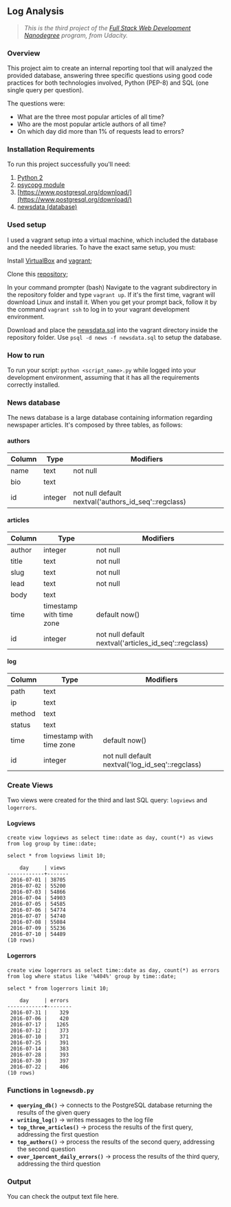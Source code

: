 ## Log Analysis

> *This is the third project of the [Full Stack Web Development Nanodegree](https://in.udacity.com/course/full-stack-web-developer-nanodegree--nd004/) program, from Udacity.*



### Overview

This project aim to create an internal reporting tool that will analyzed the provided database, answering three specific questions using good code practices for both technologies involved, Python (PEP-8) and SQL (one single query per question).



The questions were: 

- What are the three most popular articles of all time?
- Who are the most popular article authors of all time?
- On which day did more than 1% of requests lead to errors?



### Installation Requirements

To run this project successfully you'll need:

1. [Python 2](https://www.python.org/downloads/)
2. [psycopg module](http://initd.org/psycopg/download/)
3. [https://www.postgresql.org/download/](https://www.postgresql.org/download/) 
4. [newsdata (database)](https://d17h27t6h515a5.cloudfront.net/topher/2016/August/57b5f748_newsdata/newsdata.zip)



### Used setup

I used a vagrant setup into a virtual machine, which included the database and the needed libraries. To have the exact same setup, you must:

Install [VirtualBox](https://www.virtualbox.org/wiki/Downloads) and [vagrant](https://www.vagrantup.com/downloads.html);

Clone this [repository](https://github.com/udacity/fullstack-nanodegree-vm);

In your command prompter (bash) Navigate to the vagrant subdirectory in the repository folder and type `vagrant up`. If it's the first time, vagrant will download Linux and install it. When you get your prompt back, follow it by the command `vagrant ssh` to log in to your vagrant development environment.

Download and place the [newsdata.sql](https://d17h27t6h515a5.cloudfront.net/topher/2016/August/57b5f748_newsdata/newsdata.zip) into the vagrant directory inside the repository folder. Use `psql -d news -f newsdata.sql` to setup the database.



### How to run

To run your script: `python <script_name>.py` while logged into your development environment, assuming that it has all the requirements correctly installed.



### News database

The news database is a large database containing information regarding newspaper articles. It's composed by three tables, as follows:



#### authors

| Column | Type    | Modifiers                                            |
| ------ | ------- | ---------------------------------------------------- |
| name   | text    | not null                                             |
| bio    | text    |                                                      |
| id     | integer | not null default nextval('authors_id_seq'::regclass) |



#### articles

| Column | Type                     | Modifiers                                             |
| ------ | ------------------------ | ----------------------------------------------------- |
| author | integer                  | not null                                              |
| title  | text                     | not null                                              |
| slug   | text                     | not null                                              |
| lead   | text                     | not null                                              |
| body   | text                     |                                                       |
| time   | timestamp with time zone | default now()                                         |
| id     | integer                  | not null default nextval('articles_id_seq'::regclass) |



#### log

| Column | Type                     | Modifiers                                        |
| ------ | ------------------------ | ------------------------------------------------ |
| path   | text                     |                                                  |
| ip     | text                     |                                                  |
| method | text                     |                                                  |
| status | text                     |                                                  |
| time   | timestamp with time zone | default now()                                    |
| id     | integer                  | not null default nextval('log_id_seq'::regclass) |





### Create Views

Two views were created for the third and last SQL query: `logviews` and `logerrors`. 



#### Logviews

```
create view logviews as select time::date as day, count(*) as views from log group by time::date;
```

```
select * from logviews limit 10;

    day     | views
------------+-------
 2016-07-01 | 38705
 2016-07-02 | 55200
 2016-07-03 | 54866
 2016-07-04 | 54903
 2016-07-05 | 54585
 2016-07-06 | 54774
 2016-07-07 | 54740
 2016-07-08 | 55084
 2016-07-09 | 55236
 2016-07-10 | 54489
(10 rows)
```



#### Logerrors

```
create view logerrors as select time::date as day, count(*) as errors from log where status like '%404%' group by time::date;
```

```
select * from logerrors limit 10;

    day     | errors
------------+--------
 2016-07-31 |    329
 2016-07-06 |    420
 2016-07-17 |   1265
 2016-07-12 |    373
 2016-07-10 |    371
 2016-07-25 |    391
 2016-07-14 |    383
 2016-07-28 |    393
 2016-07-30 |    397
 2016-07-22 |    406
(10 rows)
```



### Functions in `lognewsdb.py`

- **`querying_db()`** -> connects to the PostgreSQL database returning the results of the given query
- **`writing_log()`** -> writes messages to the log file
- **`top_three_articles()`** -> process the results of the first query, addressing the first question
- **`top_authors()`** -> process the results of the second query, addressing the second question
- **`over_1percent_daily_errors()`** -> process the results of the third query, addressing the third question



### Output

You can check the output text file here. 